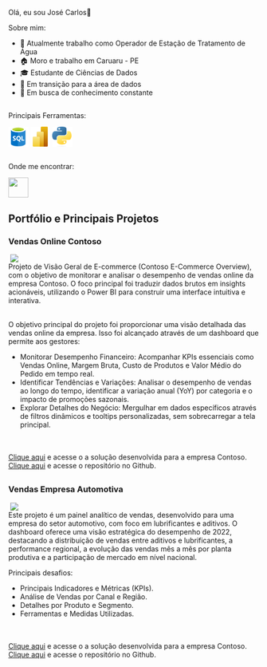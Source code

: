 Olá, eu sou José Carlos👋

Sobre mim:

- 💼 Atualmente trabalho como Operador de Estação de Tratamento de Água
- 🏠 Moro e trabalho em Caruaru - PE
- 🎓 Estudante de Ciências de Dados
- 🚀 Em transição para a área de dados
- 📖 Em busca de conhecimento constante


## 

Principais Ferramentas:

<div style="display: inline_block">
  <img align="center" alt="SQL" height="40" width="40" src="https://github.com/BruceFonseca/ferramentas/blob/main/logo.png?raw=true">
  <img align="center" alt="Power BI" height="40" width="40" src="https://github.com/BruceFonseca/ferramentas/blob/main/1200px-New_Power_BI_Logo.svg.png?raw=true">
  <img align="center" alt="Python" height="40" width="40" src="https://github.com/BruceFonseca/ferramentas/blob/main/Python-logo-notext.svg.png?raw=true">
</div>

<br>
  
Onde me encontrar:
<div style="display: inline_block">
  <a href="https://www.linkedin.com/in/jc-galvao/" target="_blank">
    <img align="center" alt="" height="40" width="40" src="https://github.com/BruceFonseca/Portfolio/blob/main/social%20icons/linkedin.png?raw=true">
  </a>
</div>

##

## Portfólio e Principais Projetos

### Vendas Online Contoso

<img align="right" width="500"  src="https://github.com/user-attachments/assets/55363b3d-b46e-4955-b6b3-291c1153d5f5">
Projeto de Visão Geral de E-commerce (Contoso E-Commerce Overview), com o objetivo de monitorar e analisar o desempenho de vendas online da empresa Contoso. O foco principal foi traduzir dados brutos em insights acionáveis, utilizando o Power BI para construir uma interface intuitiva e interativa.<br><br>

O objetivo principal do projeto foi proporcionar uma visão detalhada das vendas online da empresa. Isso foi alcançado através de um dashboard que permite aos gestores:<br>
- Monitorar Desempenho Financeiro: Acompanhar KPIs essenciais como Vendas Online, Margem Bruta, Custo de Produtos e Valor Médio do Pedido em tempo real.<br>
- Identificar Tendências e Variações: Analisar o desempenho de vendas ao longo do tempo, identificar a variação anual (YoY) por categoria e o impacto de promoções sazonais.<br>
- Explorar Detalhes do Negócio: Mergulhar em dados específicos através de filtros dinâmicos e tooltips personalizadas, sem sobrecarregar a tela principal.<br>

<br>
<br>
<a href="https://app.powerbi.com/view?r=eyJrIjoiYTZlYTA4NjEtYjg1Yi00ZmQxLTgzMzgtZmExYzQ1NGRjMDgzIiwidCI6IjU1NjA1YTYzLTAyNDQtNDlmMy05NTZlLWQ3NDIwODcyMzg5NiJ9
">Clique aqui</a> e acesse o a solução desenvolvida para a empresa Contoso.
<br>
<a href="https://github.com/JCarlosGN/ContosoVendasOnline">Clique aqui</a> e acesse o repositório no Github.

##

### Vendas Empresa Automotiva

<img align="right" width="500"  src="https://github.com/JCarlosGN/VendasPortfolio/blob/main/Vis%C3%A3o%20Geral%20Vendas.JPG?raw=true">
Este projeto é um painel analítico de vendas, desenvolvido para uma empresa do setor automotivo, com foco em lubrificantes e aditivos. O dashboard oferece uma visão estratégica do desempenho de 2022, destacando a distribuição de vendas entre aditivos e lubrificantes, a performance regional, a evolução das vendas mês a mês por planta produtiva e a participação de mercado em nível nacional.<br>

Principais desafios: <br>
- Principais Indicadores e Métricas (KPIs).<br>
- Análise de Vendas por Canal e Região.<br>
- Detalhes por Produto e Segmento.<br>
- Ferramentas e Medidas Utilizadas.<br>

<br>
<br>
<a href="https://app.powerbi.com/view?r=eyJrIjoiNjg2NGY2ZjYtMzBhZi00MzZhLTgyZTYtOGNkZmYwNTMwMjAwIiwidCI6IjU1NjA1YTYzLTAyNDQtNDlmMy05NTZlLWQ3NDIwODcyMzg5NiJ9">Clique aqui</a> e acesse o a solução desenvolvida para a empresa Contoso.
<br>
<a href="https://github.com/JCarlosGN/ContosoVendasOnline">Clique aqui</a> e acesse o repositório no Github.
